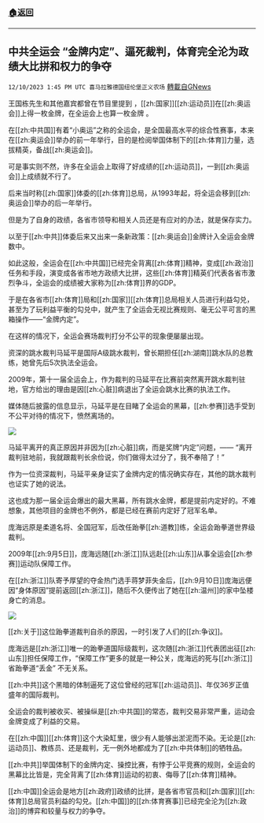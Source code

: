 ###  [:house:返回](README.md)
---


## 中共全运会 “金牌内定”、逼死裁判，体育完全沦为政绩大比拼和权力的争夺
`12/10/2023 1:45 PM UTC 喜马拉雅德国纽伦堡正义农场` [轉載自GNews](https://gnews.org/articles/2093132)

王国栋先生和其他嘉宾都曾在节目里提到 ，[[zh:国家]][[zh:运动员]]在[[zh:奥运会]]上得一枚金牌，在全运会上也算一枚金牌 。

在[[zh:中共国]]有着“小奥运”之称的全运会，是全国最高水平的综合性赛事，本来在[[zh:奥运会]]举办的前一年举行，目的是检阅举国体制下的[[zh:体育]]力量，选拔精英，备战[[zh:奥运会]]。

可是事实则不然，许多在全运会上取得了好成绩的[[zh:运动员]]，一到[[zh:奥运会]]上成绩就不行了。

后来当时称[[zh:国家]]体委的[[zh:体育]]总局，从1993年起，将全运会移到[[zh:奥运会]]举办的后一年举行。

但是为了自身的政绩，各省市领导和相关人员还是有应对的办法，就是保存实力。

以至于[[zh:中共]]体委后来又出来一条新政策：[[zh:奥运会]]金牌计入全运会金牌数中。

如此这般，全运会在[[zh:中共国]]已经完全背离[[zh:体育]]精神，变成[[zh:政治]]任务和手段，演变成各省市地方政绩大比拼，这些[[zh:体育]]精英们代表各省市激烈争斗，全运会的成绩被大家称为[[zh:体育]]界的GDP。

于是在各省市[[zh:体育]]局和[[zh:国家]][[zh:体育]]总局相关人员进行利益勾兑，甚至为了玩利益平衡的勾兑中，就产生了全运会无视比赛规则、毫无公平可言的黑箱操作——“金牌内定”。

在这样的情况下，全运会赛场裁判打分不公平的现象便屡屡出现。

资深的跳水裁判马延平是国际A级跳水裁判，曾长期担任[[zh:湖南]]跳水队的总教练，她曾先后5次执法全运会。

2009年，第十一届全运会上，作为裁判的马延平在比赛前突然离开跳水裁判驻地，官方给出的理由是因[[zh:心脏]]病退出了全运会跳水比赛的执法工作。

媒体随后披露的信息显示，马延平是在目睹了全运会的黑幕，[[zh:参赛]]选手受到不公平对待的情况下，愤然离场的。

![](https://i.imgur.com/yQfR7gB.jpg)

马延平离开的真正原因并非因为[[zh:心脏]]病，而是奖牌“内定”问题，—— “离开裁判驻地前，我就跟裁判长余俭说，你们做得太过分了，我不奉陪了！”

作为一位资深裁判，马延平亲身证实了金牌内定的情况确实存在，其他的跳水裁判也证实了她的说法。

这也成为那一届全运会爆出的最大黑幕，所有跳水金牌，都是提前内定好的。不难想象，其他项目的金牌也不例外，都是已经在赛前内定好了冠军名单。

庞海远原是柔道名将、全国冠军，后改任跆拳[[zh:道教]]练，全运会跆拳道世界级裁判。

2009年[[zh:9月5日]]，庞海远随[[zh:浙江]]队远赴[[zh:山东]]从事全运会[[zh:参赛]]运动队保障工作。

在[[zh:浙江]]队寄予厚望的夺金热门选手蒋梦菲失金后，[[zh:9月10日]]庞海远便因“身体原因”提前返回[[zh:浙江]]，随后不久便传出了她在[[zh:温州]]的家中坠楼身亡的消息。

![](https://i.imgur.com/5KV7ftg.jpg)

[[zh:关于]]这位跆拳道裁判自杀的原因，一时引发了人们的[[zh:争议]]。

庞海远是[[zh:浙江]]唯一的跆拳道国际级裁判，这次随[[zh:浙江]]代表团出征[[zh:山东]]担任保障工作，“保障工作”更多的就是一种公关，庞海远的死与[[zh:浙江]]省跆拳道“丢金” 不无关系。

[[zh:中共]]这个黑暗的体制逼死了这位曾经的冠军[[zh:运动员]]、年仅36岁正值盛年的国际裁判。

全运会的裁判被收买、被操纵是[[zh:中共国]]的常态，裁判交易非常严重，运动会金牌变成了利益的交易。

在[[zh:中国]][[zh:体育]]这个大染缸里，很少有人能够出淤泥而不染。无论是[[zh:运动员]]、教练员、还是裁判，无一例外地都成为了[[zh:中共体制]]的牺牲品。

[[zh:中共]]举国体制下的金牌内定、操控比赛，有悖于公平竞赛的规则，全运会的黑幕比比皆是，完全背离了[[zh:体育]]运动的初衷、侮辱了[[zh:体育]]精神。

[[zh:中国]]全运会是地方[[zh:政府]]政绩的比拼，是各省市官员和[[zh:国家]][[zh:体育]]总局官员利益的勾兑。[[zh:中国]]的[[zh:体育赛事]]已经完全沦为[[zh:政治]]的博弈和较量与权力的争夺。

